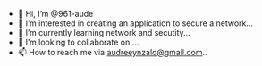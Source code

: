 - 👋 Hi, I’m @961-aude
- 👀 I’m interested in creating an application to secure a network...
- 🌱 I’m currently learning network and secutity...
- 💞️ I’m looking to collaborate on ...
- 📫 How to reach me via audreeynzalo@gmail.com..

<!---
961-aude/961-aude is a ✨ special ✨ repository because its `README.md` (this file) appears on your GitHub profile.
You can click the Preview link to take a look at your changes.
--->

